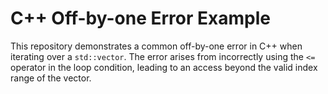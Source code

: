 # C++ Off-by-one Error Example

This repository demonstrates a common off-by-one error in C++ when iterating over a `std::vector`. The error arises from incorrectly using the `<=` operator in the loop condition, leading to an access beyond the valid index range of the vector.